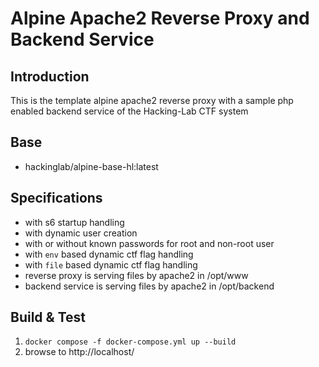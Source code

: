 # Alpine Apache2 Reverse Proxy and Backend Service
## Introduction
This is the template alpine apache2 reverse proxy with a sample php enabled backend service of the Hacking-Lab CTF system

## Base
* hackinglab/alpine-base-hl:latest

## Specifications
* with s6 startup handling
* with dynamic user creation
* with or without known passwords for root and non-root user
* with `env` based dynamic ctf flag handling
* with `file` based dynamic ctf flag handling
* reverse proxy is serving files by apache2 in /opt/www
* backend service is serving files by apache2 in /opt/backend

## Build & Test
1. `docker compose -f docker-compose.yml up --build`
2. browse to http://localhost/



